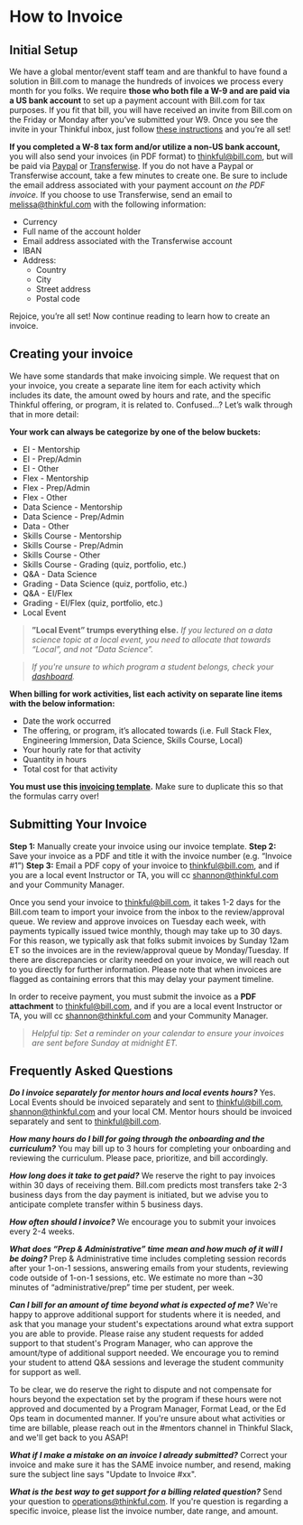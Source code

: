 # How to Invoice

## Initial Setup


We have a global mentor/event staff team and are thankful to have found a solution in Bill.com to manage the hundreds of invoices we process every month for you folks. We require **those who both file a W-9 and are paid via a US bank account** to set up a payment account with Bill.com for tax purposes. If you fit that bill, you will have received an invite from Bill.com on the Friday or Monday after you’ve submitted your W9. Once you see the invite in your Thinkful inbox, just follow [these instructions](https://docs.google.com/document/d/1GZnuI9u3PYqdV30-mqKhpIBD4oTD1knYPMsFrhVD_DQ/edit) and you’re all set!

**If you completed a W-8 tax form and/or utilize a non-US bank account,** you will also send your invoices (in PDF format) to thinkful@bill.com, but will be paid via [Paypal](https://www.paypal.com) or [Transferwise](https://transferwise.com). If you do not have a Paypal or Transferwise account, take a few minutes to create one. Be sure to include the email address associated with your payment account *on the PDF invoice.* If you choose to use Transferwise, send an email to melissa@thinkful.com with the following information:
   * Currency
   * Full name of the account holder
   * Email address associated with the Transferwise account
   * IBAN
   * Address:
      * Country
      * City
      * Street address
      * Postal code

Rejoice, you’re all set! Now continue reading to learn how to create an invoice. 


## Creating your invoice

We have some standards that make invoicing simple. We request that on your invoice, you create a separate line item for each activity which includes its date, the amount owed by hours and rate, and the specific Thinkful offering, or program, it is related to. Confused…? Let’s walk through that in more detail: 

**Your work can always be categorize by one of the below buckets:**
   * EI - Mentorship
   * EI - Prep/Admin
   * EI - Other
   * Flex - Mentorship
   * Flex - Prep/Admin
   * Flex - Other
   * Data Science - Mentorship
   * Data Science - Prep/Admin
   * Data - Other
   * Skills Course - Mentorship
   * Skills Course - Prep/Admin
   * Skills Course - Other
   * Skills Course - Grading (quiz, portfolio, etc.)
   * Q&A - Data Science
   * Grading - Data Science (quiz, portfolio, etc.)
   * Q&A - EI/Flex
   * Grading - EI/Flex (quiz, portfolio, etc.)
   * Local Event

>**”Local Event” trumps everything else.** *If you lectured on a data science topic at a local event, you need to allocate that towards “Local”, and not “Data Science”.*

>*If you're unsure to which program a student belongs, check your [dashboard](https://dashboard.thinkful.com/).*

**When billing for work activities, list each activity on separate line items with the below information:**
   * Date the work occurred
   * The offering, or program, it’s allocated towards (i.e. Full Stack Flex, Engineering Immersion, Data Science, Skills Course, Local)
   * Your hourly rate for that activity
   * Quantity in hours
   * Total cost for that activity

**You must use this [invoicing template](https://www.dropbox.com/s/gfjzdsenk21onny/Mentor%20Invoice%20Template%20%281%29.xlsx?dl=0).** Make sure to duplicate this so that the formulas carry over! 


## Submitting Your Invoice

**Step 1:** Manually create your invoice using our invoice template.
**Step 2:** Save your invoice as a PDF and title it with the invoice number (e.g. “Invoice #1”)
**Step 3:** Email a PDF copy of your invoice to thinkful@bill.com, and if you are a local event Instructor or TA, you will cc shannon@thinkful.com and your Community Manager.

Once you send your invoice to thinkful@bill.com, it takes 1-2 days for the Bill.com team to import your invoice from the inbox to the review/approval queue. We review and approve invoices on Tuesday each week, with payments typically issued twice monthly, though may take up to 30 days. For this reason, we typically ask that folks submit invoices by Sunday 12am ET so the invoices are in the review/approval queue by Monday/Tuesday. If there are discrepancies or clarity needed on your invoice, we will reach out to you directly for further information. Please note that when invoices are flagged as containing errors that this may delay your payment timeline.

In order to receive payment, you must submit the invoice as a **PDF attachment** to thinkful@bill.com, and if you are a local event Instructor or TA, you will cc shannon@thinkful.com and your Community Manager.


> *Helpful tip: Set a reminder on your calendar to ensure your invoices are sent before Sunday at midnight ET.*


## Frequently Asked Questions

***Do I invoice separately for mentor hours and local events hours?***
Yes.  Local Events should be invoiced separately and sent to thinkful@bill.com, shannon@thinkful.com and your local CM.  Mentor hours should be invoiced separately and sent to thinkful@bill.com.

***How many hours do I bill for going through the onboarding and the curriculum?***
You may bill up to 3 hours for completing your onboarding and reviewing the curriculum. Please pace, prioritize, and bill accordingly.

***How long does it take to get paid?***
We reserve the right to pay invoices within 30 days of receiving them. Bill.com predicts most transfers take 2-3 business days from the day payment is initiated, but we advise you to anticipate complete transfer within 5 business days.

***How often should I invoice?*** 
We encourage you to submit your invoices every 2-4 weeks. 

***What does “Prep & Administrative” time mean and how much of it will I be doing?***
Prep & Administrative time includes completing session records after your 1-on-1 sessions, answering emails from your students, reviewing code outside of 1-on-1 sessions, etc. We estimate no more than ~30 minutes of “administrative/prep” time per student, per week.

***Can I bill for an amount of time beyond what is expected of me?***
We're happy to approve additional support for students where it is needed, and ask that you manage your student's expectations around what extra support you are able to provide. Please raise any student requests for added support to that student's Program Manager, who can approve the amount/type of additional support needed. We encourage you to remind your student to attend Q&A sessions and leverage the student community for support as well. 

To be clear, we do reserve the right to dispute and not compensate for hours beyond the expectation set by the program if these hours were not approved and documented by a Program Manager, Format Lead, or the Ed Ops team in documented manner. If you're unsure about what activities or time are billable, please reach out in the #mentors channel in Thinkful Slack, and we'll get back to you ASAP!

***What if I make a mistake on an invoice I already submitted?***
Correct your invoice and make sure it has the SAME invoice number, and resend, making sure the subject line says "Update to Invoice #xx".  

***What is the best way to get support for a billing related question?***
Send your question to operations@thinkful.com. If you're question is regarding a specific invoice, please list the invoice number, date range, and amount. 
